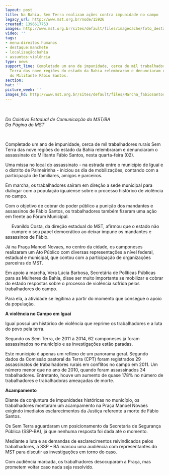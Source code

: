 ```yaml
---
layout: post
title: Na Bahia, Sem Terra realizam ações contra impunidade no campo
legacy_url: http://www.mst.org.br/node/15926
created: 1396617753
images: http://www.mst.org.br/sites/default/files/imagecache/foto_destaque/Marcha_fabiosantos!.jpg
video: ''
tags:
- menu:direitos humanos
- destaque:manchete
- localização:bahia
- assuntos:violência
type: news
support_line: Completado um ano de impunidade, cerca de mil trabalhadores rurais Sem
  Terra das nove regiões do estado da Bahia relembraram e denunciaram o assassinato
  do Militante Fábio Santos.
section: 
hat: ''
picture_week: ''
images_hd: http://www.mst.org.br/sites/default/files/Marcha_fabiosantos!.jpg
---
```

<p><img style="margin: 10px;" src="http://www.mst.org.br/sites/default/files/Marcha_fabiosantos.jpg" alt=""></p><p><em>Do Coletivo Estadual de Comunicação do MST/BA<br>Da Página do MST</em></p><p>&nbsp;</p><p>Completado um ano de impunidade, cerca de mil trabalhadores rurais Sem Terra das nove regiões do estado da Bahia relembraram e denunciaram o assassinato do Militante Fábio Santos, nesta quarta-feira (02).</p><p>Uma missa no local do assassinato - na estrada entre o município de Iguaí e o distrito de Palmeirinha - iniciou os dia de mobilizações, contando com a participação de familiares, amigos e parceiros.</p><p>Em marcha, os trabalhadores saíram em direção a sede municipal para dialogar com a população iguaiense sobre o processo histórico de violência no campo.</p><p>Com o objetivo de cobrar do poder público a punição dos mandantes e assassinos de Fábio Santos, os trabalhadores também fizeram uma ação em frente ao Fórum Municipal.</p><p><img style="margin: 10px; float: left;" src="http://www.mst.org.br/sites/default/files/Marcha_fabiosantos_II.jpg" alt=""></p><p>Evanildo Costa, da direção estadual do MST, afirmou que o estado não cumpre o seu papel democrático ao deixar impune os mandantes e assassinos de Fábio.</p><p>Já na Praça Manoel Novaes, no centro da cidade, os camponeses realizaram um Ato Público com diversas representações a nível federal, estadual e municipal, que contou com a participação de organizações parceiras do MST.</p><p>Em apoio a marcha, Vera Lúcia Barbosa, Secretária de Políticas Públicas para as Mulheres da Bahia, disse ser muito importante se mobilizar e cobrar do estado respostas sobre o processo de violência sofrida pelos trabalhadores do campo.&nbsp;</p><p>Para ela, a atividade se legitima a partir do momento que consegue o apoio da população.</p><p><strong>A violência no Campo em Iguaí</strong></p><p>Iguaí possui um histórico de violência que reprime os trabalhadores e a luta do povo pela terra.</p><p>Segundo os Sem Terra, de 2011 à 2014, 62 camponeses já foram assassinados no município e as investigações estão paradas.</p><p><strong><img style="margin: 10px; float: right;" src="http://www.mst.org.br/sites/default/files/Marcha_fabiosantos_III.jpg" alt=""></strong></p><p>Este município é apenas um reflexo de um panorama geral. Segundo dados da Comissão pastoral da Terra (CPT) foram registrados 29 assassinatos de trabalhadores rurais em conflitos no campo em 2011. Um número menor que no ano de 2010, quando foram assassinados 34 trabalhadores. Entretanto, houve um aumento de quase 178% no número de trabalhadores e trabalhadoras ameaçadas de morte.</p><p><strong>Acampamento<br></strong></p><p>Diante da conjuntura de impunidades históricas no município, os trabalhadores montaram um acampamento na Praça Manoel Novaes exigindo imediatos esclarecimentos da Justiça referente a morte de Fábio Santos.</p><p>Os Sem Terra aguardaram um posicionamento da Secretaria de Segurança Pública (SSP-BA), já que nenhuma resposta foi dada até o momento.</p><p>Mediante a luta e as demandas de esclarecimentos reivindicados pelos trabalhadores, a SSP – BA marcou uma audiência com representantes do MST para discutir as investigações em torno do caso.</p><p>Com audiência marcada, os trabalhadores desocuparam a Praça, mas prometem voltar caso nada seja resolvido.</p>
